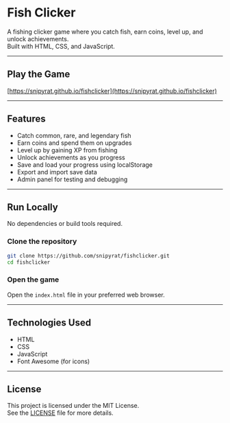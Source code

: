 # Fish Clicker

A fishing clicker game where you catch fish, earn coins, level up, and unlock achievements.  
Built with HTML, CSS, and JavaScript.

---

## Play the Game

[https://snipyrat.github.io/fishclicker](https://snipyrat.github.io/fishclicker)

---

## Features

- Catch common, rare, and legendary fish
- Earn coins and spend them on upgrades
- Level up by gaining XP from fishing
- Unlock achievements as you progress
- Save and load your progress using localStorage
- Export and import save data
- Admin panel for testing and debugging

---

## Run Locally

No dependencies or build tools required.

### Clone the repository

```bash
git clone https://github.com/snipyrat/fishclicker.git
cd fishclicker
```

### Open the game

Open the `index.html` file in your preferred web browser.

---

## Technologies Used

- HTML
- CSS
- JavaScript
- Font Awesome (for icons)

---

## License

This project is licensed under the MIT License.  
See the [LICENSE](LICENSE) file for more details.
